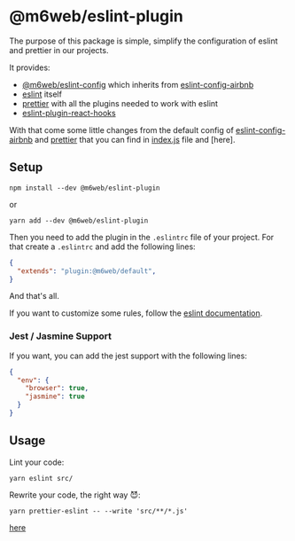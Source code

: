 # @m6web/eslint-plugin

The purpose of this package is simple, simplify the configuration of eslint and prettier in our projects.

It provides:

- [@m6web/eslint-config] which inherits from [eslint-config-airbnb]
- [eslint] itself
- [prettier] with all the plugins needed to work with eslint
- [eslint-plugin-react-hooks]

With that come some little changes from the default config of [eslint-config-airbnb] and [prettier] that you can find in [index.js](index.js) file and [here].

## Setup

```shell
npm install --dev @m6web/eslint-plugin
```

or

```shell
yarn add --dev @m6web/eslint-plugin
```

Then you need to add the plugin in the `.eslintrc` file of your project. For that create a `.eslintrc` and add the following lines:

```json
{
  "extends": "plugin:@m6web/default",
}
```

And that's all.

If you want to customize some rules, follow the [eslint documentation](https://eslint.org/docs/user-guide/configuring).

### Jest / Jasmine Support

If you want, you can add the jest support with the following lines:

```json
{
  "env": {
    "browser": true,
    "jasmine": true
  }
}
```

## Usage

Lint your code:
```shell
yarn eslint src/
```

Rewrite your code, the right way :smiling_imp::
```shell
yarn prettier-eslint -- --write 'src/**/*.js'
```

[eslint]: https://eslint.org/
[prettier]: https://github.com/prettier/prettier
[eslint-config-airbnb]: https://github.com/airbnb/javascript
[@m6web/eslint-config]: https://github.com/M6Web/eslint-tools/tree/master/packages/eslint-config
[eslint-plugin-react-hooks]: https://www.npmjs.com/package/eslint-plugin-react-hooks
[here](https://github.com/M6Web/eslint-tools/blob/master/packages/eslint-config/index.js)

